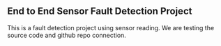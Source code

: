 ## End to End Sensor Fault Detection Project 
This is a fault detection project using sensor reading.
We are testing the source code and github repo connection.